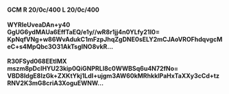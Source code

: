 #### GCM R 20/0c/400 L 20/0c/400
**WYRleUveaDAn+y40**<br/>**GgUG6ydMAUa6EffTaEQ/e1y//wR8r1jj4n0YLfy21I0=**<br/>**KpNqfVNg+w86WvAdukC1mFzpJhqZgDNE0sELY2mCJAoVROFhdqvgcMeC+s4MpQbc3O31AkTsgINO8vkR...**<br/><br/>
**R30FSyd068EEtlMX**<br/>**mszm8pDcIHYU23kip0QiGNPRLl8c0WWBSq6u4N72fNo=**<br/>**VBD8IdgE8IzGk+ZXKtYkj1LdI+ujgm3AW60kMRhkklPaHxTaXXy3cCd+tzRNV2K3mG8criA3XoguEWNW...**